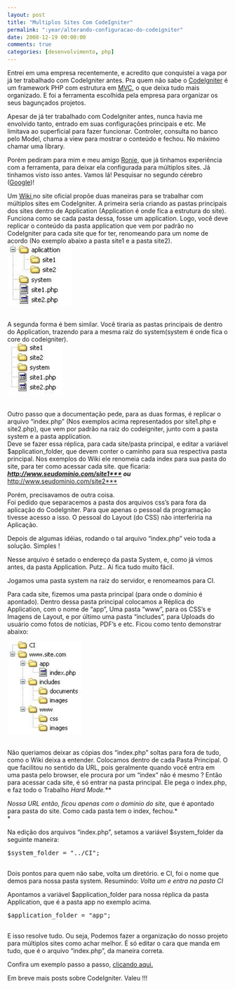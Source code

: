 ```yaml
---
layout: post
title: "Multiplos Sites Com CodeIgniter"
permalink: ":year/alterando-configuracao-do-codeigniter"
date: 2008-12-19 00:00:00
comments: true
categories: [desenvolvimento, php]
---
```


<p>Entrei em uma empresa recentemente, e acredito que conquistei a vaga por já ter trabalhado com CodeIgniter antes. Pra quem não sabe o <a href="http://codeigniter.com/">CodeIgniter</a> é um framework PHP com estrutura em <a href="http://pt.wikipedia.org/wiki/MVC">MVC</a>, o que deixa tudo mais organizado. E foi a ferramenta escolhida pela empresa para organizar os seus bagunçados projetos.</p>

<p>Apesar de já ter trabalhado com CodeIgniter antes, nunca havia me envolvido tanto, entrado em suas configurações principais e etc. Me limitava ao superficial para fazer funcionar. Controler, consulta no banco pelo Model, chama a view para mostrar o conteúdo e fechou. No máximo chamar uma library.</p>

<p>Porém pediram para mim e meu amigo <a href="http://twitter.com/RonieNeubauer">Ronie</a>, que já tinhamos experiência com a ferramenta, para deixar ela configurada para múltiplos sites. Já tinhamos visto isso antes. Vamos lá! Pesquisar no segundo cérebro (<a href="http://www.google.com">Google</a>)!</p>

<p>Um <a href="http://codeigniter.com/wiki/Multiple_Applications/">Wiki </a>no site oficial propõe duas maneiras para se trabalhar com múltiplos sites em CodeIgniter. A primeira seria criando as pastas principais dos sites dentro de Application (Application é onde fica a estrutura do site). Funciona como se cada pasta dessa, fosse um application. Logo, você deve replicar o conteúdo da pasta application que vem por padrão no CodeIgniter para cada site que for ter, renomeando para um nome de acordo (No exemplo abaixo a pasta site1 e a pasta site2).<br/>
<img class="alignnone size-full wp-image-54" title="ci1" src="../../assets/uploads/2009/01/ci1.jpg" alt="ci1" width="148" height="139" /><br/>
<br style='clear: both' /></p>

<!--more-->


<p>A segunda forma é bem similar. Você tiraria as pastas principais de dentro do Application, trazendo para a mesma raiz do system(system é onde fica o core do codeigniter).<br/>
<img class="alignnone size-full wp-image-55" title="ci2" src="../../assets/uploads/2009/01/ci2.jpg" alt="ci2" width="126" height="119" /><br/>
<br style='clear: both' /></p>

<p>Outro passo que a documentação pede, para as duas formas, é replicar o arquivo &#8220;index.php&#8221; (Nos exemplos acima representados por site1.php e site2.php), que vem por padrão na raiz do codeigniter, junto com a pasta system e a pasta application.<br/>
Deve se fazer essa réplica, para cada site/pasta principal, e editar a variável $application_folder, que devem conter o caminho para sua respectiva pasta principal. Nos exemplos do Wiki ele renomeia cada index para sua pasta do site, para ter como acessar cada site. que ficaria: <strong><em><a href="http://www.seudominio.com/site1***">http://www.seudominio.com/site1***</a> ou </em></strong><a href="http://www.seudominio.com/site2***">http://www.seudominio.com/site2***</a></p>

<p>Porém, precisavamos de outra coisa.<br/>
Foi pedido que separacemos a pasta dos arquivos css&#8217;s para fora da aplicação do CodeIgniter. Para que apenas o pessoal da programação tivesse acesso a isso. O pessoal do Layout (do CSS) não interferiria na Aplicação.</p>

<p>Depois de algumas idéias, rodando o tal arquivo &#8220;index.php&#8221; veio toda a solução. Simples !</p>

<p>Nesse arquivo é setado o endereço da pasta System, e, como já vimos antes, da pasta Application. Putz.. Ai fica tudo muito fácil.</p>

<p>Jogamos uma pasta system na raiz do servidor, e renomeamos para CI.</p>

<p>Para cada site, fizemos uma pasta principal (para onde o domínio é apontado). Dentro dessa pasta principal colocamos a Réplica do Application, com o nome de &#8220;app&#8221;, Uma pasta &#8220;www&#8221;, para os CSS&#8217;s e Imagens de Layout, e por último uma pasta &#8220;includes&#8221;, para Uploads do usuário como fotos de notícias, PDF&#8217;s e etc. Ficou como tento demonstrar abaixo:</p>

<p><img class="alignnone size-full wp-image-56" title="ci3" src="../../assets/uploads/2009/01/ci3.jpg" alt="ci3" width="169" height="210" /><br/>
<br style="clear: both" /></p>

<p>Não queriamos deixar as cópias dos &#8220;index.php&#8221; soltas para fora de tudo, como o Wiki deixa a entender. Colocamos dentro de cada Pasta Principal. O que facilitou no sentido da URL, pois geralmente quando você entra em uma pasta pelo browser, ele procura por um &#8220;index&#8221; não é mesmo ? Então para acessar cada site, é só entrar na pasta principal. Ele pega o index.php, e faz todo o Trabalho <em>Hard Mode.</em>**</p>

<p><em><em>Nossa URL então, ficou apenas com o dominio do site</em>, </em>que é apontado para pasta do site. Como cada pasta tem o index, fechou.*<br/>
*</p>

<p>Na edição dos arquivos &#8220;index.php&#8221;, setamos a variável $system_folder da seguinte maneira:</p>

<pre class="brush: php; title: ; notranslate" title="">$system_folder = "../CI";

</pre>


<p>Dois pontos para quem não sabe, volta um diretório. e CI, foi o nome que demos para nossa pasta system. Resumindo: <em>Volta um e entra na pasta CI</em></p>

<p>Apontamos a variável $application_folder para nossa réplica da pasta Application, que é a pasta app no exemplo acima.</p>

<pre class="brush: php; title: ; notranslate" title="">$application_folder = "app";

</pre>


<p>E isso resolve tudo. Ou seja, Podemos fazer a organização do nosso projeto para múltiplos sites como achar melhor. É só editar o cara que manda em tudo, que é o arquivo &#8220;index.php&#8221;, da maneira correta.</p>

<p>Confira um exemplo passo a passo, <a href="http://flaviosilveira.com/2009/multiplos-sites-com-codeigniter-exemplo-pratico/">clicando aqui.</a></p>

<p>Em breve mais posts sobre CodeIgniter. Valeu !!!</p>